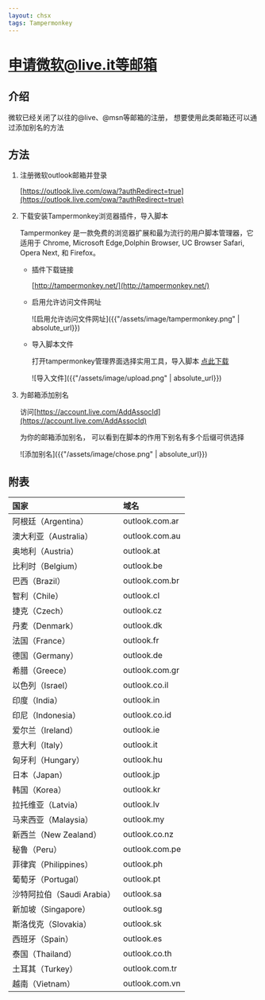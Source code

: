 ```yaml
---
layout: chsx
tags: Tampermonkey 
---
```


申请微软@live.it等邮箱
====

介绍
------

微软已经关闭了以往的@live、@msn等邮箱的注册， 想要使用此类邮箱还可以通过添加别名的方法

方法
------

1. 注册微软outlook邮箱并登录 

    [https://outlook.live.com/owa/?authRedirect=true](https://outlook.live.com/owa/?authRedirect=true)

2. 下载安装Tampermonkey浏览器插件，导入脚本

    Tampermonkey 是一款免费的浏览器扩展和最为流行的用户脚本管理器，它适用于 Chrome, Microsoft Edge,Dolphin Browser, UC Browser Safari, Opera Next, 和 Firefox。 

    * 插件下载链接

        [http://tampermonkey.net/](http://tampermonkey.net/)
    * 启用允许访问文件网址

        ![启用允许访问文件网址]({{"/assets/image/tampermonkey.png" | absolute_url}})

    * 导入脚本文件

        打开tampermonkey管理界面选择实用工具，导入脚本
        <a href="https://raw.githubusercontent.com/geniusC/Microsoft-Email/master/microsft%20email.txt" download="email.js">点此下载</a>

         ![导入文件]({{"/assets/image/upload.png" | absolute_url}})

3. 为邮箱添加别名

    访问[https://account.live.com/AddAssocId](https://account.live.com/AddAssocId)
    
    为你的邮箱添加别名， 可以看到在脚本的作用下别名有多个后缀可供选择

    ![添加别名]({{"/assets/image/chose.png" | absolute_url}})


附表
------

| 国家  | 	域名 |
| :----- | :------ |
|阿根廷（Argentina）	| outlook.com.ar|
|澳大利亚（Australia）	| outlook.com.au|
|奥地利（Austria）	| outlook.at|
|比利时（Belgium）	| outlook.be|
|巴西（Brazil）	| outlook.com.br|
|智利（Chile）	| outlook.cl|
|捷克（Czech）	| outlook.cz|
|丹麦（Denmark）	| outlook.dk|
|法国（France）	| outlook.fr|
|德国（Germany）	| outlook.de|
|希腊（Greece）	| outlook.com.gr|
|以色列（Israel）	| outlook.co.il|
|印度（India）	| outlook.in|
|印尼（Indonesia）	| outlook.co.id|
|爱尔兰（Ireland）	| outlook.ie|
|意大利（Italy）	| outlook.it|
|匈牙利（Hungary）	| outlook.hu|
|日本（Japan）	| outlook.jp|
|韩国（Korea）	| outlook.kr|
|拉托维亚（Latvia）	| outlook.lv|
|马来西亚（Malaysia）	| outlook.my|
|新西兰（New Zealand）	| outlook.co.nz|
|秘鲁（Peru）	| outlook.com.pe|
|菲律宾（Philippines）	| outlook.ph|
|葡萄牙（Portugal）	| outlook.pt|
|沙特阿拉伯（Saudi Arabia）	| outlook.sa|
|新加坡（Singapore）	| outlook.sg|
|斯洛伐克（Slovakia）	| outlook.sk|
|西班牙（Spain）	| outlook.es|
|泰国（Thailand）	| outlook.co.th|
|土耳其（Turkey）	| outlook.com.tr|
|越南（Vietnam）	| outlook.com.vn|
